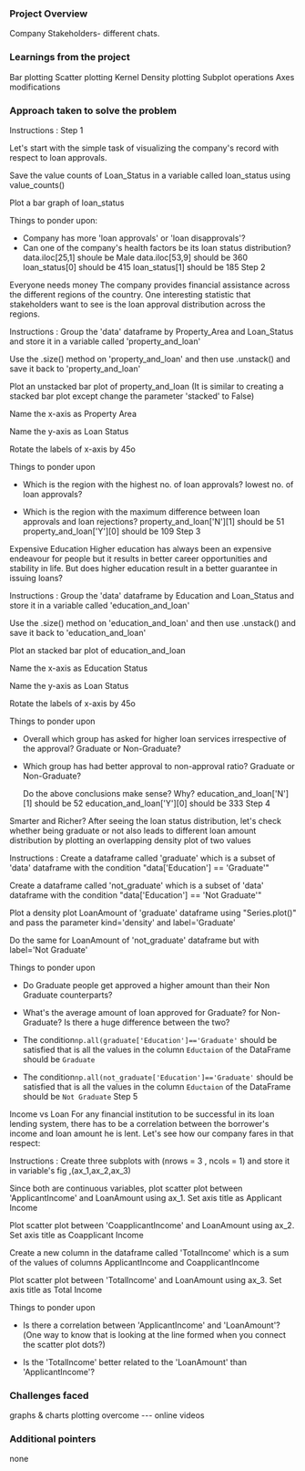### Project Overview

  Company Stakeholders- different chats.


### Learnings from the project

 Bar plotting
Scatter plotting
Kernel Density plotting
Subplot operations
Axes modifications


### Approach taken to solve the problem

 Instructions :
Step 1

Let's start with the simple task of visualizing the company's record with respect to loan approvals.

Save the value counts of Loan_Status in a variable called loan_status using value_counts()

Plot a bar graph of loan_status

Things to ponder upon:
  - Company has more 'loan approvals' or 'loan disapprovals'?
  - Can one of the company's health factors be its loan status distribution?
data.iloc[25,1] shoule be Male
data.iloc[53,9] should be 360
loan_status[0] should be 415
loan_status[1] should be 185
Step 2

Everyone needs money
The company provides financial assistance across the different regions of the country. One interesting statistic that stakeholders want to see is the loan approval distribution across the regions.

Instructions :
Group the 'data' dataframe by Property_Area and Loan_Status and store it in a variable called 'property_and_loan'

Use the .size() method on 'property_and_loan' and then use .unstack() and save it back to 'property_and_loan'

Plot an unstacked bar plot of property_and_loan (It is similar to creating a stacked bar plot except change the parameter 'stacked' to False)

Name the x-axis as Property Area

Name the y-axis as Loan Status

Rotate the labels of x-axis by 45o

Things to ponder upon
- Which is the region with the highest no. of loan approvals? lowest no. of loan approvals?

- Which is the region with the maximum difference between loan approvals and loan rejections?
property_and_loan['N'][1] should be 51
property_and_loan['Y'][0] should be 109
Step 3

Expensive Education
Higher education has always been an expensive endeavour for people but it results in better career opportunities and stability in life. But does higher education result in a better guarantee in issuing loans?

Instructions :
Group the 'data' dataframe by Education and Loan_Status and store it in a variable called 'education_and_loan'

Use the .size() method on 'education_and_loan' and then use .unstack() and save it back to 'education_and_loan'

Plot an stacked bar plot of education_and_loan

Name the x-axis as Education Status

Name the y-axis as Loan Status

Rotate the labels of x-axis by 45o

Things to ponder upon
- Overall which group has asked for higher loan services irrespective of the approval? Graduate or Non-Graduate?
- Which group has had better approval to non-approval ratio? Graduate or Non-Graduate?

  Do the above conclusions make sense? Why?
education_and_loan['N'][1] should be 52
education_and_loan['Y'][0] should be 333
Step 4

Smarter and Richer?
After seeing the loan status distribution, let's check whether being graduate or not also leads to different loan amount distribution by plotting an overlapping density plot of two values

Instructions :
Create a dataframe called 'graduate' which is a subset of 'data' dataframe with the condition "data['Education'] == 'Graduate'"

Create a dataframe called 'not_graduate' which is a subset of 'data' dataframe with the condition "data['Education'] == 'Not Graduate'"

Plot a density plot LoanAmount of 'graduate' dataframe using "Series.plot()" and pass the parameter kind='density' and label='Graduate'

Do the same for LoanAmount of 'not_graduate' dataframe but with label='Not Graduate'

Things to ponder upon
- Do Graduate people get approved a higher amount than their Non Graduate counterparts?

- What's the average amount of loan approved for Graduate? for Non-Graduate? Is there a huge difference between the two? 
* The condition`np.all(graduate['Education']=='Graduate'` should be satisfied that is all the values in the column `Eductaion` of the DataFrame should be `Graduate`

* The condition`np.all(not_graduate['Education']=='Graduate'` should be satisfied that is all the values in the column `Eductaion` of the DataFrame should be `Not Graduate`
Step 5

Income vs Loan
For any financial institution to be successful in its loan lending system, there has to be a correlation between the borrower's income and loan amount he is lent. Let's see how our company fares in that respect:

Instructions :
Create three subplots with (nrows = 3 , ncols = 1) and store it in variable's fig ,(ax_1,ax_2,ax_3)

Since both are continuous variables, plot scatter plot between 'ApplicantIncome' and LoanAmount using ax_1. Set axis title as Applicant Income

Plot scatter plot between 'CoapplicantIncome' and LoanAmount using ax_2. Set axis title as Coapplicant Income

Create a new column in the dataframe called 'TotalIncome' which is a sum of the values of columns ApplicantIncome and CoapplicantIncome

Plot scatter plot between 'TotalIncome' and LoanAmount using ax_3. Set axis title as Total Income

Things to ponder upon
- Is there a correlation between 'ApplicantIncome' and 'LoanAmount'?(One way to know that is looking at the line formed when you connect the scatter plot dots?)

- Is the 'TotalIncome' better related to the 'LoanAmount' than 'ApplicantIncome'?


### Challenges faced

 graphs & charts plotting
overcome --- online videos


### Additional pointers

 none


